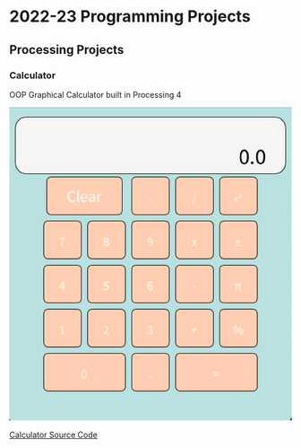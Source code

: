 # 2022-23 Programming Projects

## Processing Projects

### Calculator
OOP Graphical Calculator built in Processing 4

![Running Calculator](https://github.com/Dot310/programmingportfolio/blob/main/images/calc.png?raw=true)

[Calculator Source Code](https://github.com/Dot310/programmingportfolio/blob/main/src/calc/calcuator.pde)
